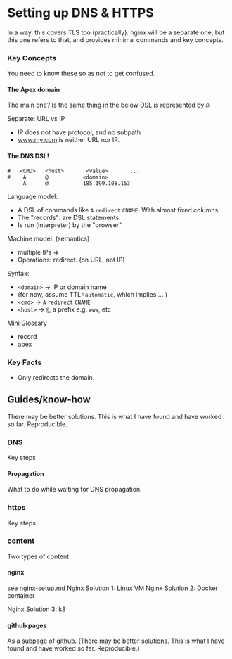 # Setting up DNS & HTTPS

In a way, this covers TLS too (practically).
nginx will be a separate one, but this one refers to that, and provides minimal commands and key concepts.

### Key Concepts
You need to know these so as not to get confused.

#### The Apex domain
The main one?
Is the same thing in the below DSL is represented by `@`.

Separate: URL vs IP
* IP does not have protocol, and no subpath
* www.my.com is neither URL nor IP.

#### The DNS DSL!
```dns
#   <CMD>   <host>       <value>       ...
#    A      @           <domain>
     A      @           185.199.108.153
```

Language model:
* A DSL of commands like `A` `redirect` `CNAME`. With almost fixed columns.
* The "records": are DSL statements
* Is run (interpreter) by the "browser"

Machine model: (semantics)
* multiple IPs =>
* Operations: redirect. (on URL, not IP)

Syntax:
* `<domain>` → IP or domain name
* (for now, assume TTL=`automatic`, which implies ... )
* `<cmd>` →  `A` `redirect` `CNAME`
* `<host>` →  `@`, a prefix e.g. `www`, etc

Mini Glossary
* record
* apex


### Key Facts
* Only redirects the domain.


## Guides/know-how
There may be better solutions. This is what I have found and have worked so far. Reproducible.

### DNS
Key steps

#### Propagation
What to do while waiting for DNS propagation.

### https
Key steps

### content
Two types of content
#### nginx
see [nginx-setup.md](./nginx-setup.md)
Nginx Solution 1: Linux VM
Nginx Solution 2: Docker container

Nginx Solution 3: k8

#### github pages
As a subpage of github. (There may be better solutions. This is what I have found and have worked so far. Reproducible.)


